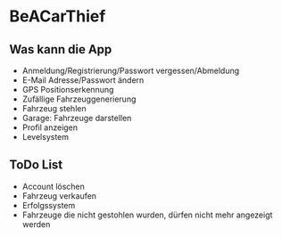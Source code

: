 # BeACarThief

## Was kann die App

- Anmeldung/Registrierung/Passwort vergessen/Abmeldung
- E-Mail Adresse/Passwort ändern
- GPS Positionserkennung
- Zufällige Fahrzeuggenerierung
- Fahrzeug stehlen
- Garage: Fahrzeuge darstellen
- Profil anzeigen
- Levelsystem


## ToDo List

- Account löschen
- Fahrzeug verkaufen
- Erfolgssystem
- Fahrzeuge die nicht gestohlen wurden, dürfen nicht mehr angezeigt werden